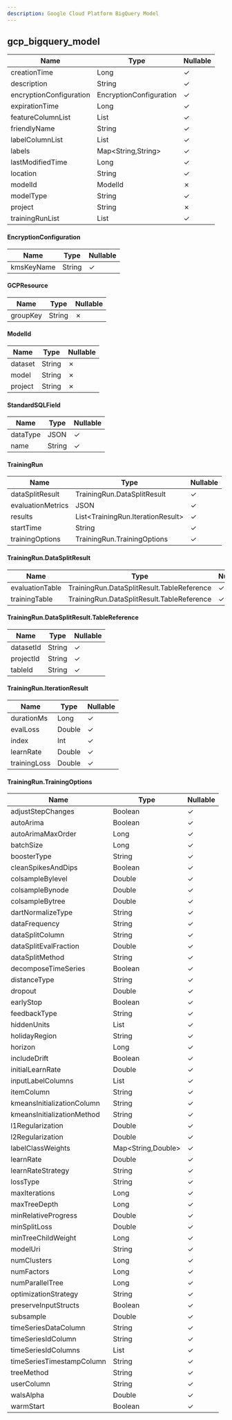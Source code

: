 ```yaml
---
description: Google Cloud Platform BigQuery Model
---
```

gcp_bigquery_model
------------------

| **Name**                | **Type**                | **Nullable** |
| ----------------------- | ----------------------- | ------------ |
| creationTime            | Long                    | &check;      |
| description             | String                  | &check;      |
| encryptionConfiguration | EncryptionConfiguration | &check;      |
| expirationTime          | Long                    | &check;      |
| featureColumnList       | List<StandardSQLField>  | &check;      |
| friendlyName            | String                  | &check;      |
| labelColumnList         | List<StandardSQLField>  | &check;      |
| labels                  | Map<String,String>      | &check;      |
| lastModifiedTime        | Long                    | &check;      |
| location                | String                  | &check;      |
| modelId                 | ModelId                 | &cross;      |
| modelType               | String                  | &check;      |
| project                 | String                  | &cross;      |
| trainingRunList         | List<TrainingRun>       | &check;      |

#### EncryptionConfiguration
| **Name**   | **Type** | **Nullable** |
| ---------- | -------- | ------------ |
| kmsKeyName | String   | &check;      |

#### GCPResource
| **Name** | **Type** | **Nullable** |
| -------- | -------- | ------------ |
| groupKey | String   | &cross;      |

#### ModelId
| **Name** | **Type** | **Nullable** |
| -------- | -------- | ------------ |
| dataset  | String   | &cross;      |
| model    | String   | &cross;      |
| project  | String   | &cross;      |

#### StandardSQLField
| **Name** | **Type** | **Nullable** |
| -------- | -------- | ------------ |
| dataType | JSON     | &check;      |
| name     | String   | &check;      |

#### TrainingRun
| **Name**          | **Type**                          | **Nullable** |
| ----------------- | --------------------------------- | ------------ |
| dataSplitResult   | TrainingRun.DataSplitResult       | &check;      |
| evaluationMetrics | JSON                              | &check;      |
| results           | List<TrainingRun.IterationResult> | &check;      |
| startTime         | String                            | &check;      |
| trainingOptions   | TrainingRun.TrainingOptions       | &check;      |

#### TrainingRun.DataSplitResult
| **Name**        | **Type**                                   | **Nullable** |
| --------------- | ------------------------------------------ | ------------ |
| evaluationTable | TrainingRun.DataSplitResult.TableReference | &check;      |
| trainingTable   | TrainingRun.DataSplitResult.TableReference | &check;      |

#### TrainingRun.DataSplitResult.TableReference
| **Name**  | **Type** | **Nullable** |
| --------- | -------- | ------------ |
| datasetId | String   | &check;      |
| projectId | String   | &check;      |
| tableId   | String   | &check;      |

#### TrainingRun.IterationResult
| **Name**     | **Type** | **Nullable** |
| ------------ | -------- | ------------ |
| durationMs   | Long     | &check;      |
| evalLoss     | Double   | &check;      |
| index        | Int      | &check;      |
| learnRate    | Double   | &check;      |
| trainingLoss | Double   | &check;      |

#### TrainingRun.TrainingOptions
| **Name**                   | **Type**           | **Nullable** |
| -------------------------- | ------------------ | ------------ |
| adjustStepChanges          | Boolean            | &check;      |
| autoArima                  | Boolean            | &check;      |
| autoArimaMaxOrder          | Long               | &check;      |
| batchSize                  | Long               | &check;      |
| boosterType                | String             | &check;      |
| cleanSpikesAndDips         | Boolean            | &check;      |
| colsampleBylevel           | Double             | &check;      |
| colsampleBynode            | Double             | &check;      |
| colsampleBytree            | Double             | &check;      |
| dartNormalizeType          | String             | &check;      |
| dataFrequency              | String             | &check;      |
| dataSplitColumn            | String             | &check;      |
| dataSplitEvalFraction      | Double             | &check;      |
| dataSplitMethod            | String             | &check;      |
| decomposeTimeSeries        | Boolean            | &check;      |
| distanceType               | String             | &check;      |
| dropout                    | Double             | &check;      |
| earlyStop                  | Boolean            | &check;      |
| feedbackType               | String             | &check;      |
| hiddenUnits                | List<Long>         | &check;      |
| holidayRegion              | String             | &check;      |
| horizon                    | Long               | &check;      |
| includeDrift               | Boolean            | &check;      |
| initialLearnRate           | Double             | &check;      |
| inputLabelColumns          | List<String>       | &check;      |
| itemColumn                 | String             | &check;      |
| kmeansInitializationColumn | String             | &check;      |
| kmeansInitializationMethod | String             | &check;      |
| l1Regularization           | Double             | &check;      |
| l2Regularization           | Double             | &check;      |
| labelClassWeights          | Map<String,Double> | &check;      |
| learnRate                  | Double             | &check;      |
| learnRateStrategy          | String             | &check;      |
| lossType                   | String             | &check;      |
| maxIterations              | Long               | &check;      |
| maxTreeDepth               | Long               | &check;      |
| minRelativeProgress        | Double             | &check;      |
| minSplitLoss               | Double             | &check;      |
| minTreeChildWeight         | Long               | &check;      |
| modelUri                   | String             | &check;      |
| numClusters                | Long               | &check;      |
| numFactors                 | Long               | &check;      |
| numParallelTree            | Long               | &check;      |
| optimizationStrategy       | String             | &check;      |
| preserveInputStructs       | Boolean            | &check;      |
| subsample                  | Double             | &check;      |
| timeSeriesDataColumn       | String             | &check;      |
| timeSeriesIdColumn         | String             | &check;      |
| timeSeriesIdColumns        | List<String>       | &check;      |
| timeSeriesTimestampColumn  | String             | &check;      |
| treeMethod                 | String             | &check;      |
| userColumn                 | String             | &check;      |
| walsAlpha                  | Double             | &check;      |
| warmStart                  | Boolean            | &check;      |
